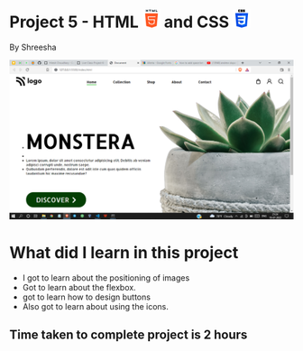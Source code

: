 # Project 5 - HTML ![HTML](./readmeImages/html-5Img.png) and CSS ![CSS](./readmeImages/css-3Img.png)

By Shreesha

![websiteSnap](./readmeImages/websiteSnap.png)

# What did I learn in this project

- I got to learn about the   positioning of images 
- Got to learn about the flexbox.
- got to learn how to design buttons 
- Also got to learn about using the icons.

## Time taken to complete project is 2 hours
